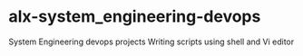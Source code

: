 # alx-system_engineering-devops
System Engineering devops projects
Writing scripts using shell and Vi editor
